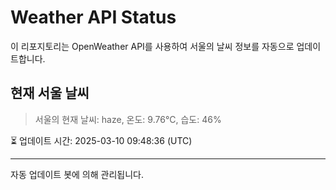 
# Weather API Status

이 리포지토리는 OpenWeather API를 사용하여 서울의 날씨 정보를 자동으로 업데이트합니다.

## 현재 서울 날씨
> 서울의 현재 날씨: haze, 온도: 9.76°C, 습도: 46%

⏳ 업데이트 시간: 2025-03-10 09:48:36 (UTC)

---
자동 업데이트 봇에 의해 관리됩니다.
